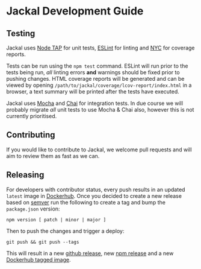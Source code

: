 # Jackal Development Guide

## Testing

Jackal uses [Node TAP](http://www.node-tap.org/basics/) for unit tests, [ESLint](http://eslint.org/) for linting and [NYC](https://github.com/istanbuljs/nyc) for coverage reports.

Tests can be run using the `npm test` command. ESLint will run prior to the tests being run, _all_ linting errors __and__ warnings should be fixed prior to pushing changes. HTML coverage reports will be generated and can be viewed by opening `/path/to/jackal/coverage/lcov-report/index.html` in a browser, a text summary will be printed after the tests have executed.

Jackal uses [Mocha](https://mochajs.org/) and [Chai](http://chaijs.com/) for integration tests. In due course we will probably migrate _all_ unit tests to use Mocha & Chai also, however this is not currently prioritised.

## Contributing

If you would like to contribute to Jackal, we welcome pull requests and will aim to review them as fast as we can.

## Releasing

For developers with contributor status, every push results in an updated `latest` image in [Dockerhub](https://hub.docker.com/r/findmypast/jackal/). Once you decided to create a new release based on [semver](http://semver.org/) run the following to create a tag and bump the `package.json` version:

```
npm version [ patch | minor | major ]
```

Then to push the changes and trigger a deploy:

```
git push && git push --tags
```

This will result in a new [github release](https://github.com/findmypast-oss/jackal/releases), new [npm release](https://www.npmjs.com/package/jackal) and a new [Dockerhub tagged image](https://hub.docker.com/r/findmypast/jackal/tags/).
